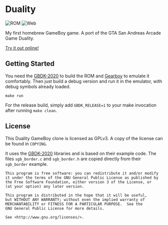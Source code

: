 # Duality

![ROM](https://github.com/xythobuz/Duality/actions/workflows/build.yml/badge.svg)
![Web](https://github.com/xythobuz/Duality/actions/workflows/docs.yml/badge.svg)

My first homebrew GameBoy game.
A port of the GTA San Andreas Arcade Game Duality.

[Try it out online!](https://xythobuz.github.io/Duality)

## Getting Started

You need the [GBDK-2020](https://gbdk.org/docs/api/docs_getting_started.html) to build the ROM and [Gearboy](https://github.com/drhelius/Gearboy) to emulate it comfortably.
Then just build a debug version and run it in the emulator, with debug symbols already loaded.

    make run

For the release build, simply add `GBDK_RELEASE=1` to your make invocation after running `make clean`.

## License

This Duality GameBoy clone is licensed as GPLv3.
A copy of the license can be found in `COPYING`.

It uses the [GBDK-2020](https://gbdk.org) libraries and is based on their example code.
The files `sgb_border.c` and `sgb_border.h` are copied directly from their `sgb_border` example.

    This program is free software: you can redistribute it and/or modify
    it under the terms of the GNU General Public License as published by
    the Free Software Foundation, either version 3 of the License, or
    (at your option) any later version.

    This program is distributed in the hope that it will be useful,
    but WITHOUT ANY WARRANTY; without even the implied warranty of
    MERCHANTABILITY or FITNESS FOR A PARTICULAR PURPOSE.  See the
    GNU General Public License for more details.

    See <http://www.gnu.org/licenses/>.
